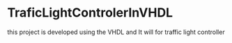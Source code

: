# TraficLightControlerInVHDL
this project is developed using the VHDL and It will for traffic light controller
